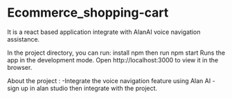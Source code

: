 # Ecommerce_shopping-cart
It is a react based application integrate with AlanAI voice navigation assistance.


In the project directory, you can run:
install npm then run 
npm start
Runs the app in the development mode.
Open http://localhost:3000 to view it in the browser.

About the project :
-Integrate the voice navigation feature using Alan AI 
-sign up in alan studio then integrate with the project.
